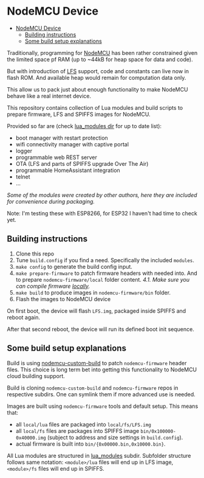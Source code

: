 # NodeMCU Device

<!-- @import "[TOC]" {cmd="toc" depthFrom=1 depthTo=6 orderedList=false} -->

<!-- code_chunk_output -->

- [NodeMCU Device](#nodemcu-device)
  - [Building instructions](#building-instructions)
  - [Some build setup explanations](#some-build-setup-explanations)

<!-- /code_chunk_output -->

Traditionally, programming for [NodeMCU](https://en.wikipedia.org/wiki/NodeMCU) has been rather constrained given the limited space pf RAM (up to ~44kB for heap space for data and code).

But with introduction of [LFS](https://nodemcu.readthedocs.io/en/release/lfs/) support, code and constants can live now in flash ROM. And available heap would remain for computation data only.

This allow us to pack just about enough functionality to make NodeMCU behave like a real internet device.

This repository contains collection of Lua modules and build scripts to prepare firmware, LFS and SPIFFS images for NodeMCU.

Provided so far are (check [lua_modules dir](lua_modules) for up to date list):

- boot manager with restart protection
- wifi connectivity manager with captive portal
- logger
- programmable web REST server
- OTA (LFS and parts of SPIFFS upgrade Over The Air)
- programmable HomeAssistant integration
- telnet
- ...

*Some of the modules were created by other authors, here they are included for convenience during packaging.*

Note: I'm testing these with ESP8266, for ESP32 I haven't had time to check yet.

## Building instructions

1. Clone this repo
2. Tune `build.config` if you find a need. Specifically the included `modules`.
3. `make config` to generate the build config input.
4. `make prepare-firmware` to patch firmware headers with needed into. And to prepare `nodemcu-firmware/local` folder content.
*4.1. Make sure you can compile firmware [locally](https://nodemcu.readthedocs.io/en/latest/build/#linux-build-environment).*
5. `make build` to produce images in `nodemcu-firmware/bin` folder.
6. Flash the images to NodeMCU device

On first boot, the device will flash `LFS.img`, packaged inside SPIFFS and reboot again.

After that second reboot, the device will run its defined boot init sequence.

## Some build setup explanations

Build is using [nodemcu-custom-build](https://github.com/fikin/nodemcu-custom-build) to patch `nodemcu-firmware` header files. This choice is long term bet into getting this functionality to NodeMCU cloud building support.

Build is cloning `nodemcu-custom-build` and `nodemcu-firmware` repos in respective subdirs. One can symlink them if more advanced use is needed.

Images are built using `nodemcu-firmware` tools and default setup. This means that:

- all `local/lua` files are packaged into `local/fs/LFS.img`
- all `local/fs` files are packages into SPIFFS image `bin/0x100000-0x40000.img` (subject to address and size settings in `build.config`).
- actual firmware is built into `bin/{0x00000.bin,0x10000.bin}`.

All Lua modules are structured in [lua_modules](lua_modules) subdir. Subfolder structure follows same notation: `<module>/lua` files will end up in LFS image, `<module>/fs` files will end up in SPIFFS.
